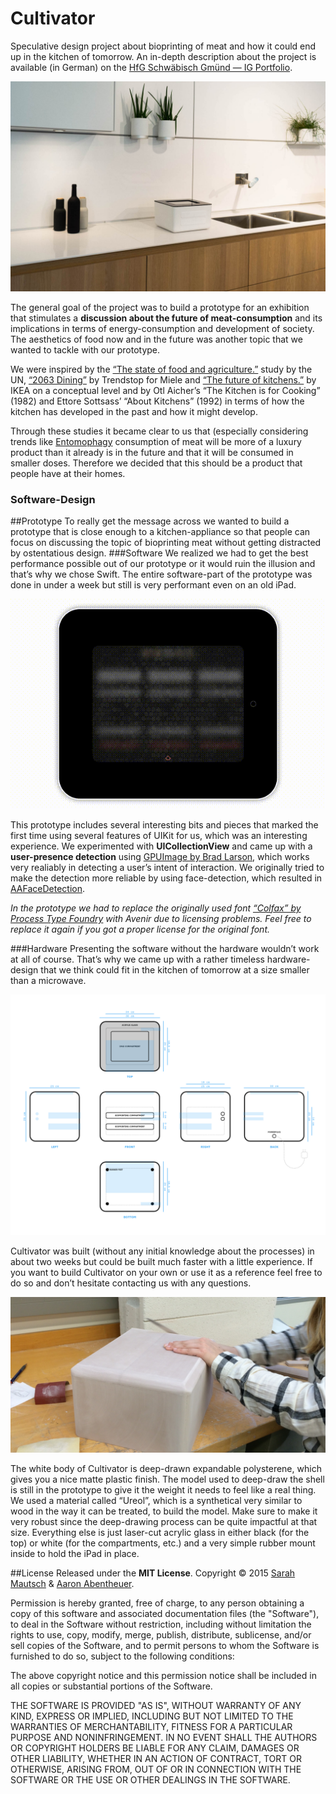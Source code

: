 # Cultivator
Speculative design project about bioprinting of meat and how it could end up in the kitchen of tomorrow.
An in-depth description about the project is available (in German) on the [HfG Schwäbisch Gmünd — IG Portfolio](http://ig.hfg-gmuend.de/Members/aaron_abentheuer/meine-projekte/cultivator).

![cultivatorPerspective](https://github.com/aaronabentheuer/Cultivator/blob/master/Images/CultivatorPerspective.jpg)

The general goal of the project was to build a prototype for an exhibition that stimulates a **discussion about the future of meat-consumption** and its implications in terms of energy-consumption and development of society. The aesthetics of food now and in the future was another topic that we wanted to tackle with our prototype.

We were inspired by the [“The state of food and agriculture.”](http://www.fao.org/docrep/018/i3300e/i3300e.pdf) study by the UN, [“2063 Dining”](http://www.londondesignfestival.com/news/2063-dining) by Trendstop for Miele and [“The future of kitchens.”](http://www.ikea.com/ms/en_GB/about_ikea/press/PR_FILES/Future_kitchens_report_FINAL.pdf) by IKEA on a conceptual level and by Otl Aicher’s “The Kitchen is for Cooking” (1982) and Ettore Sottsass’ “About Kitchens” (1992) in terms of how the kitchen has developed in the past and how it might develop.

Through these studies it became clear to us that (especially considering trends like [Entomophagy](http://en.wikipedia.org/wiki/Entomophagy) consumption of meat will be more of a luxury product than it already is in the future and that it will be consumed in smaller doses. Therefore we decided that this should be a product that people have at their homes.

### Software-Design


##Prototype
To really get the message across we wanted to build a prototype that is close enough to a kitchen-appliance so that people can focus on discussing the topic of bioprinting meat without getting distracted by ostentatious design.
###Software
We realized we had to get the best performance possible out of our prototype or it would ruin the illusion and that’s why we chose Swift. The entire software-part of the prototype was done in under a week but still is very performant even on an old iPad.

![screencast](https://github.com/aaronabentheuer/Cultivator/blob/master/Images/screencast.gif)

This prototype includes several interesting bits and pieces that marked the first time using several features of UIKit for us, which was an interesting experience. We experimented with **UICollectionView** and came up with a **user-presence detection** using [GPUImage by Brad Larson](https://github.com/BradLarson/GPUImage), which works very realiably in detecting a user’s intent of interaction. We originally tried to make the detection more reliable by using face-detection, which resulted in [AAFaceDetection](https://github.com/aaronabentheuer/AAFaceDetection).

*In the prototype we had to replace the originally used font [“Colfax” by Process Type Foundry](https://processtypefoundry.com/fonts/colfax/) with Avenir due to licensing problems. Feel free to replace it again if you got a proper license for the original font.*

###Hardware
Presenting the software without the hardware wouldn’t work at all of course. That’s why we came up with a rather timeless hardware-design that we think could fit in the kitchen of tomorrow at a size smaller than a microwave.

![technicalDraft](https://github.com/aaronabentheuer/Cultivator/blob/master/Images/Technical%20Draft.png)

Cultivator was built (without any initial knowledge about the processes) in about two weeks but could be built much faster with a little experience. If you want to build Cultivator on your own or use it as a reference feel free to do so and don’t hesitate contacting us with any questions.

![workshop](https://github.com/aaronabentheuer/Cultivator/blob/master/Images/workshop.jpg)

The white body of Cultivator is deep-drawn expandable polysterene, which gives you a nice matte plastic finish. The model used to deep-draw the shell is still in the prototype to give it the weight it needs to feel like a real thing. We used a material called “Ureol”, which is a synthetical very similar to wood in the way it can be treated, to build the model. Make sure to make it very robust since the deep-drawing process can be quite impactful at that size.
Everything else is just laser-cut acrylic glass in either black (for the top) or white (for the compartments, etc.) and a very simple rubber mount inside to hold the iPad in place.

##License
Released under the **MIT License**.
Copyright © 2015 [Sarah Mautsch](http://www.sarahmautsch.com) & [Aaron Abentheuer](http://www.aaronabentheuer.com).

Permission is hereby granted, free of charge, to any person obtaining a copy of this software and associated documentation files (the "Software"), to deal in the Software without restriction, including without limitation the rights to use, copy, modify, merge, publish, distribute, sublicense, and/or sell copies of the Software, and to permit persons to whom the Software is furnished to do so, subject to the following conditions:

The above copyright notice and this permission notice shall be included in all copies or substantial portions of the Software.

THE SOFTWARE IS PROVIDED "AS IS", WITHOUT WARRANTY OF ANY KIND, EXPRESS OR IMPLIED, INCLUDING BUT NOT LIMITED TO THE WARRANTIES OF MERCHANTABILITY, FITNESS FOR A PARTICULAR PURPOSE AND NONINFRINGEMENT. IN NO EVENT SHALL THE AUTHORS OR COPYRIGHT HOLDERS BE LIABLE FOR ANY CLAIM, DAMAGES OR OTHER LIABILITY, WHETHER IN AN ACTION OF CONTRACT, TORT OR OTHERWISE, ARISING FROM, OUT OF OR IN CONNECTION WITH THE SOFTWARE OR THE USE OR OTHER DEALINGS IN THE SOFTWARE.
